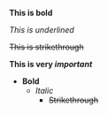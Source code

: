 **This is bold**

_This is underlined_

~~This is strikethrough~~

**This is very _important_**

- **Bold**
    - _Italic_
       - ~~Strikethrough~~
